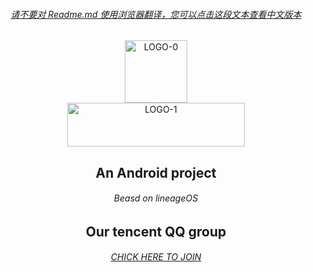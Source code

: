 <div align="center">  
    <a href="https://project-litmus.feishu.cn/docx/FTOWdpuRko2Rm4xWSOrc6h51n8U">  
	<h6 align=“center”>请不要对 Readme.md 使用浏览器翻译，您可以点击这段文本查看中文版本</h6>
    </a>
</div>
<div align="center">    
  <img src="https://s1.ax1x.com/2023/02/08/pSRlwng.png" width = "100" height = "100" alt="LOGO-0" align=center />
</div>
  
<div align="center">    
  <img src="https://s1.ax1x.com/2023/02/08/pSRlLjO.png" width = "284.14" height = "70" alt="LOGO-1" align=center />
</div>
<div align="center">  
	<h2 align=“center”>An Android project</H2>
        <a>
            <h6 align=“center”>Beasd on lineageOS</h6>
        </a>
</div>
<div align="center">  
	<h2 align=“center”>Our tencent QQ group</H2>
	    <a href="https://jq.qq.com/?_wv=1027&k=VfUw3Mes">
  	        <h6 align=“center”>CHICK HERE TO JOIN</h6>
	    </a>
</div>
